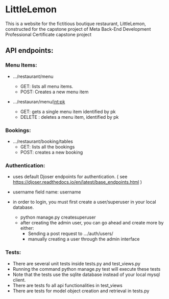 # LittleLemon
This is a website for the fictitious boutique restaurant, LittleLemon, constructed for the capstone project of Meta Back-End Development Professional Certificate capstone project


## API endpoints:

### Menu Items:

* .../restaurant/menu 
    * GET: lists all menu items.
    * POST: Creates a new menu item

* .../restauran/menu/<int:pk>
    * GET: gets a single menu item identified by pk
    * DELETE : deletes a menu item, identified by pk

### Bookings:

* .../restaurant/booking/tables
    * GET: lists all the bookings
    * POST: creates a new booking

### Authentication:
* uses default Djoser endpoints for authentication. 
( see https://djoser.readthedocs.io/en/latest/base_endpoints.html )

* username field name: username
* in order to login, you must first create a user/superuser in your local database.
     * python manage.py createsuperuser
     * after creating the admin user, you can go ahead and create more by either:
        * Sending a post request to .../auth/users/
        * manually creating a user through the admin interface

### Tests:
* There are several unit tests inside tests.py and test_views.py
* Running the command python manage.py test will execute these tests
* Note that the tests use the sqlite database instead of your local mysql client.
* There are tests fo all api functionalities in test_views
* There are tests for model object creation and retrieval in tests.py


